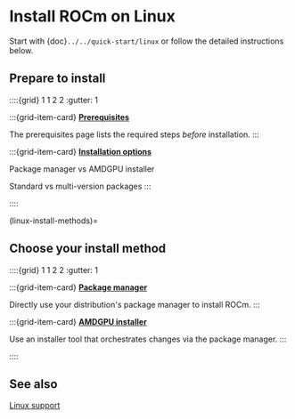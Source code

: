 # Install ROCm on Linux

Start with {doc}`../../quick-start/linux` or follow the detailed
instructions below.

## Prepare to install

::::{grid} 1 1 2 2
:gutter: 1

:::{grid-item-card}
**[Prerequisites](./prerequisites.md)**

The prerequisites page lists the required steps *before* installation.
:::

:::{grid-item-card}
**[Installation options](./install-options.md)**

Package manager vs AMDGPU installer

Standard vs multi-version packages
:::

::::

(linux-install-methods)=

## Choose your install method

::::{grid} 1 1 2 2
:gutter: 1

:::{grid-item-card}
**[Package manager](./os-native/index.md)**

Directly use your distribution's package manager to install ROCm.
:::

:::{grid-item-card}
**[AMDGPU installer](./installer/index.md)**

Use an installer tool that orchestrates changes via the package
manager.
:::

::::

## See also

[Linux support](../../../about/compatibility/linux-support.md)
